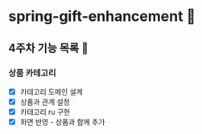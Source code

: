 # spring-gift-enhancement 🎁
## 4주차 기능 목록 📄
### 상품 카테고리
- [x] 카테고리 도메인 설계
- [x] 상품과 관계 설정
- [x] 카테고리 ru 구현
- [x] 화면 반영 - 상품과 함께 추가